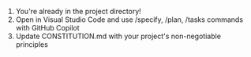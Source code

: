1. You're already in the project directory!
2. Open in Visual Studio Code and use /specify, /plan, /tasks commands with GitHub Copilot
3. Update CONSTITUTION.md with your project's non-negotiable principles

